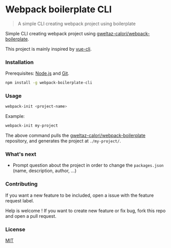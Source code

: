 # Webpack boilerplate CLI

> A simple CLI creating webpack project using boilerplate

Simple CLI creating webpack project using [gweltaz-calori/webpack-boilerplate](https://github.com/gweltaz-calori/webpack-boilerplate).

This project is mainly inspired by [vue-cli](https://github.com/vuejs/vue-cli).

### Installation

Prerequisites: [Node.js](https://nodejs.org/en/) and [Git](https://git-scm.com/).

``` bash
npm install -g webpack-boilerplate-cli
```


### Usage

``` bash
webpack-init <project-name>
```

Example:

``` bash
webpack-init my-project
```

The above command pulls the [gweltaz-calori/webpack-boilerplate](https://github.com/vuejs-templates/webpack) repository, and generates the project at `./my-project/`.

### What's next

* Prompt question about the project in order to change the ```packages.json``` (name, description, author, ...)

### Contributing

If you want a new feature to be included, open a issue with the feature request label.

Help is welcome ! If you want to create new feature or fix bug, fork this repo and open a pull request.


### License

[MIT](http://opensource.org/licenses/MIT)